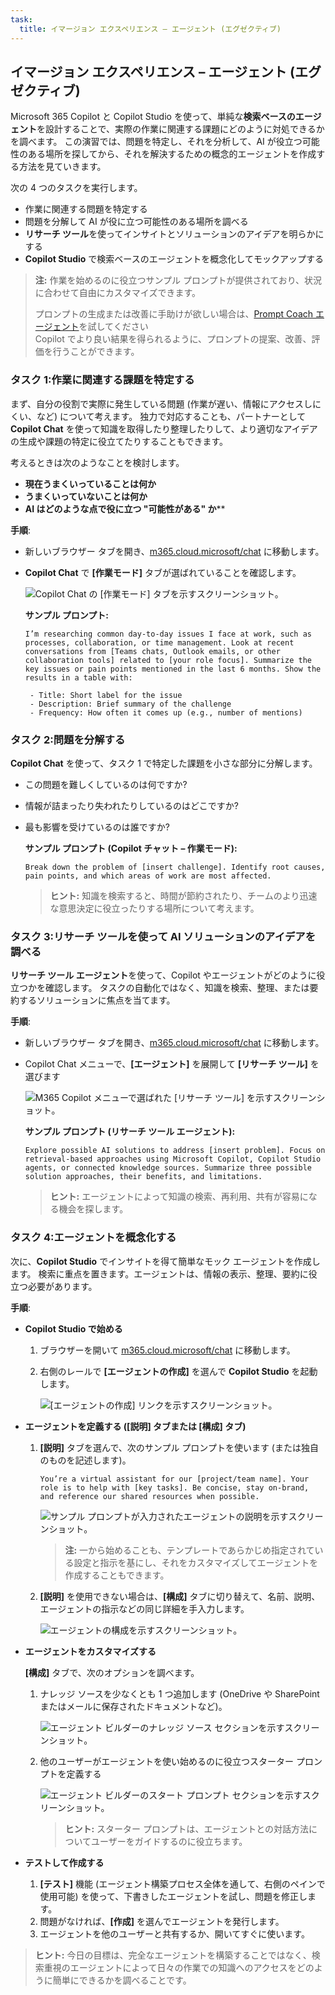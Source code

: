 ```yaml
---
task:
  title: イマージョン エクスペリエンス – エージェント (エグゼクティブ)
---
```


## イマージョン エクスペリエンス – エージェント (エグゼクティブ)

Microsoft 365 Copilot と Copilot Studio を使って、単純な**検索ベースのエージェント**を設計することで、実際の作業に関連する課題にどのように対処できるかを調べます。 この演習では、問題を特定し、それを分析して、AI が役立つ可能性のある場所を探してから、それを解決するための概念的エージェントを作成する方法を見ていきます。  

次の 4 つのタスクを実行します。

- 作業に関連する問題を特定する  
- 問題を分解して AI が役に立つ可能性のある場所を調べる  
- **リサーチ ツール**を使ってインサイトとソリューションのアイデアを明らかにする  
- **Copilot Studio** で検索ベースのエージェントを概念化してモックアップする  

> **注:** 作業を始めるのに役立つサンプル プロンプトが提供されており、状況に合わせて自由にカスタマイズできます。 
>
> プロンプトの生成または改善に手助けが欲しい場合は、<a href="https://appsource.microsoft.com/en-us/product/office/WA200007578" target="_blank">Prompt Coach エージェント</a>を試してください<br>Copilot でより良い結果を得られるように、プロンプトの提案、改善、評価を行うことができます。

### タスク 1:作業に関連する課題を特定する  

まず、自分の役割で実際に発生している問題 (作業が遅い、情報にアクセスしにくい、など) について考えます。 独力で対応することも、パートナーとして **Copilot Chat** を使って知識を取得したり整理したりして、より適切なアイデアの生成や課題の特定に役立てたりすることもできます。  

考えるときは次のようなことを検討します。  

- **現在うまくいっていることは何か**  
- **うまくいっていないことは何か**  
- **AI はどのような点で役に立つ "可能性がある" か****  

**手順**:  

- 新しいブラウザー タブを開き、[m365.cloud.microsoft/chat](https://m365.cloud.microsoft/chat) に移動します。  
- **Copilot Chat** で **[作業モード]** タブが選ばれていることを確認します。  

   ![Copilot Chat の [作業モード] タブを示すスクリーンショット。](../Prompts/Media/work-mode.png)  

    **サンプル プロンプト:**

   ```text
   I’m researching common day-to-day issues I face at work, such as processes, collaboration, or time management. Look at recent conversations from [Teams chats, Outlook emails, or other collaboration tools] related to [your role focus]. Summarize the key issues or pain points mentioned in the last 6 months. Show the results in a table with:  

    - Title: Short label for the issue  
    - Description: Brief summary of the challenge  
    - Frequency: How often it comes up (e.g., number of mentions)
   ```

### タスク 2:問題を分解する

**Copilot Chat** を使って、タスク 1 で特定した課題を小さな部分に分解します。

- この問題を難しくしているのは何ですか?  
- 情報が詰まったり失われたりしているのはどこですか?  
- 最も影響を受けているのは誰ですか?  

    **サンプル プロンプト (Copilot チャット – 作業モード):**

    ```text
    Break down the problem of [insert challenge]. Identify root causes, pain points, and which areas of work are most affected.
    ```

    > **ヒント:** 知識を検索すると、時間が節約されたり、チームのより迅速な意思決定に役立ったりする場所について考えます。

### タスク 3:リサーチ ツールを使って AI ソリューションのアイデアを調べる

**リサーチ ツール エージェント**を使って、Copilot やエージェントがどのように役立つかを確認します。 タスクの自動化ではなく、知識を検索、整理、または要約するソリューションに焦点を当てます。 

**手順**:

- 新しいブラウザー タブを開き、[m365.cloud.microsoft/chat](https://m365.cloud.microsoft/chat) に移動します。
- Copilot Chat メニューで、**[エージェント]** を展開して **[リサーチ ツール]** を選びます  

    ![M365 Copilot メニューで選ばれた [リサーチ ツール] を示すスクリーンショット。](../Prompts/Media/researcher.png)  

    **サンプル プロンプト (リサーチ ツール エージェント):**

    ```text
    Explore possible AI solutions to address [insert problem]. Focus on retrieval-based approaches using Microsoft Copilot, Copilot Studio agents, or connected knowledge sources. Summarize three possible solution approaches, their benefits, and limitations.
    ```

    > **ヒント:** エージェントによって知識の検索、再利用、共有が容易になる機会を探します。

### タスク 4:エージェントを概念化する

次に、**Copilot Studio** でインサイトを得て簡単なモック エージェントを作成します。 検索に重点を置きます。エージェントは、情報の表示、整理、要約に役立つ必要があります。

**手順**:

- **Copilot Studio で始める**

    1. ブラウザーを開いて [m365.cloud.microsoft/chat](https://m365.cloud.microsoft/chat) に移動します。
    1. 右側のレールで **[エージェントの作成]** を選んで **Copilot Studio** を起動します。

        ![[エージェントの作成] リンクを示すスクリーンショット。](../Prompts/Media/create-agent.png)

- **エージェントを定義する ([説明] タブまたは [構成] タブ)**

    1. **[説明]** タブを選んで、次のサンプル プロンプトを使います (または独自のものを記述します)。

        ```text
        You’re a virtual assistant for our [project/team name]. Your role is to help with [key tasks]. Be concise, stay on-brand, and reference our shared resources when possible.
        ```

        ![サンプル プロンプトが入力されたエージェントの説明を示すスクリーンショット。](../Prompts/Media/create-agent-through-describe.png)

        > **注:** 一から始めることも、テンプレートであらかじめ指定されている設定と指示を基にし、それをカスタマイズしてエージェントを作成することもできます。

    1. **[説明]** を使用できない場合は、**[構成]** タブに切り替えて、名前、説明、エージェントの指示などの同じ詳細を手入力します。

        ![エージェントの構成を示すスクリーンショット。](../Prompts/Media/name-describe-agent.png)

- **エージェントをカスタマイズする**

    **[構成]** タブで、次のオプションを調べます。

    1. ナレッジ ソースを少なくとも 1 つ追加します (OneDrive や SharePoint またはメールに保存されたドキュメントなど)。

        ![エージェント ビルダーのナレッジ ソース セクションを示すスクリーンショット。](../Prompts/Media/knowledge-sources.png)

    1. 他のユーザーがエージェントを使い始めるのに役立つスターター プロンプトを定義する

        ![エージェント ビルダーのスタート プロンプト セクションを示すスクリーンショット。](../Prompts/Media/starter-prompts.png)

        > **ヒント:** スターター プロンプトは、エージェントとの対話方法についてユーザーをガイドするのに役立ちます。

- **テストして作成する**

    1. **[テスト]** 機能 (エージェント構築プロセス全体を通して、右側のペインで使用可能) を使って、下書きしたエージェントを試し、問題を修正します。
    2. 問題がなければ、**[作成]** を選んでエージェントを発行します。
    3. エージェントを他のユーザーと共有するか、開いてすぐに使います。  

> **ヒント:** 今日の目標は、完全なエージェントを構築することではなく、検索重視のエージェントによって日々の作業での知識へのアクセスをどのように簡単にできるかを調べることです。
